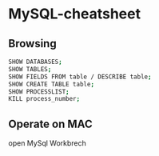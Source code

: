 # MySQL-cheatsheet

## Browsing
```bash
SHOW DATABASES;
SHOW TABLES;
SHOW FIELDS FROM table / DESCRIBE table;
SHOW CREATE TABLE table;
SHOW PROCESSLIST;
KILL process_number;
```


## Operate on MAC
open MySql Workbrech

